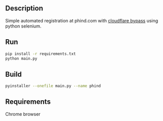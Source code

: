 ## Description

Simple automated registration at phind.com
with [cloudflare bypass](https://github.com/ultrafunkamsterdam/undetected-chromedriver/tree/master) using python
selenium.

## Run

```bash
pip install -r requirements.txt
python main.py
```

## Build

```bash
pyinstaller --onefile main.py --name phind
```

## Requirements

Chrome browser